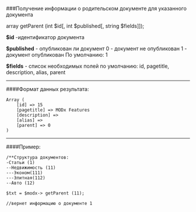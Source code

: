 ###Получение информации о родительском документе для указанного документа

array getParent (int $id[, int $published[, string $fields]]);

**$id** -идентификатор документа

**$published** - опубликован ли документ
0 - документ не опубликован
1 - документ опубликован
По умолчанию: 1

**$fields** - список необходимых полей
по умолчанию: id, pagetitle, description, alias, parent

***

####Формат данных результата:

	Array ( 
		[id] => 15 
		[pagetitle] => MODx Features 
		[description] =>  
		[alias] =>  
		[parent] => 0 
	)

***

####Пример:

	/**Структура документов:
	-Статьи (1)
	--Недвижимость (11)
	---Эконом(111)
	---Элитная(112)
	--Авто (12)

	$txt = $modx-> getParent (11);
	
	//вернет информацию о документе 1